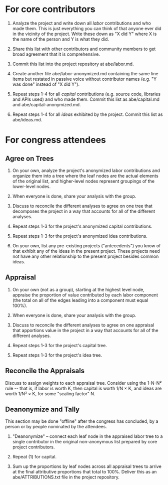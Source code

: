 # For core contributors

1. Analyze the project and write down all _labor_ contributions and who made them. This is just everything you can think of that anyone ever did in the vicinity of the project. Write these down as "X did Y" where X is the name of the person and Y is what they did.

2. Share this list with other contributors and community members to get broad agreement that it is comprehensive.

3. Commit this list into the project repository at abe/labor.md.

4. Create another file abe/labor-anonymized.md containing the same line items but restated in passive voice without contributor names (e.g. "Y was done" instead of "X did Y").

5. Repeat steps 1-4 for all _capital_ contributions (e.g. source code, libraries and APIs used) and who made them. Commit this list as abe/capital.md and abe/capital-anonymized.md.

6. Repeat steps 1-4 for all _ideas_ exhibited by the project. Commit this list as abe/ideas.md.

# For congress attendees

## Agree on Trees

1. On your own, analyze the project's anonymized labor contributions and organize them into a tree where the leaf nodes are the actual elements of the original list, and higher-level nodes represent groupings of the lower-level nodes.

2. When everyone is done, share your analysis with the group.

3. Discuss to reconcile the different analyses to agree on one tree that decomposes the project in a way that accounts for all of the different analyses.

4. Repeat steps 1-3 for the project's anonymized capital contributions.

5. Repeat steps 1-3 for the project's anonymized idea contributions.

6. On your own, list any pre-existing projects ("antecedents") you know of that exhibit any of the ideas in the present project. These projects need not have any other relationship to the present project besides common ideas.

## Appraisal

1. On your own (not as a group), starting at the highest level node, appraise the proportion of value contributed by each labor component (the total on all of the edges leading into a component must equal 100%).

2. When everyone is done, share your analysis with the group.

3. Discuss to reconcile the different analyses to agree on one appraisal that apportions value in the project in a way that accounts for all of the different analyses.

4. Repeat steps 1-3 for the project's capital tree.

5. Repeat steps 1-3 for the project's idea tree.

## Reconcile the Appraisals

Discuss to assign weights to each appraisal tree. Consider using the 1-N-N² rule -- that is, if labor is worth K, then capital is worth 1/N × K, and ideas are worth 1/N² × K, for some "scaling factor" N.

## Deanonymize and Tally

This section may be done "offline" after the congress has concluded, by a person or by people nominated by the attendees.

1. "Deanonymize" – connect each leaf node in the appraised labor tree to a single contributor in the original non-anonymous list prepared by core project contributors.

2. Repeat (1) for capital.

3. Sum up the proportions by leaf nodes across all appraisal trees to arrive at the final attributive proportions that total to 100%. Deliver this as an abe/ATTRIBUTIONS.txt file in the project repository.
